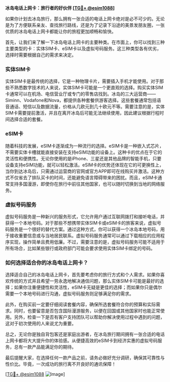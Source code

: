 **冰岛电话上网卡：旅行者的好伙伴 [[TG💪+ @esim1088](https://t.me/s/esim1088)]**

如果你计划去冰岛旅行，那么拥有一张合适的电话上网卡绝对是必不可少的。无论是为了方便联系亲友、查找旅行路线，还是为了记录下沿途的美景发朋友圈，一张优质的冰岛电话上网卡都能让你的旅程更加顺畅和愉快。

首先，让我们来了解一下冰岛电话上网卡的主要种类。在市面上，你可以找到三种主要类型的卡：实体SIM卡、eSIM卡以及虚拟号码服务。这三种类型各有优劣，选择时需要根据自己的需求来决定。

### 实体SIM卡

实体SIM卡是最传统的选择，它是一种物理卡片，需要插入手机才能使用。对于那些不熟悉数字技术的人来说，实体SIM卡可能是一个更直观的选择。购买实体SIM卡通常可以在机场、电信营业厅或专门的零售店找到。冰岛的三大运营商——Siminn、Vodafone和Nova，都提供各种套餐供游客选择。这些套餐通常包括语音通话、短信以及数据流量，价格从几欧元到几十欧元不等。需要注意的是，实体SIM卡需要提前激活，并且在离开冰岛后可能无法继续使用，因此建议根据行程时间选择合适的套餐。

### eSIM卡

随着科技的发展，eSIM卡逐渐成为一种流行的选择。eSIM卡是一种嵌入式芯片，不需要实体卡槽就能直接安装在支持eSIM功能的设备上。这种卡的优点在于它的灵活性和便携性。无论你使用的是iPhone、三星还是其他品牌的智能手机，只要设备支持eSIM功能，就可以轻松激活。eSIM卡的优势还体现在它的可更换性上，当你到达冰岛后，只需通过运营商的官网或官方APP即可在线购买并激活。这种方式不仅省去了排队买卡的时间，还能避免语言障碍带来的困扰。而且，eSIM卡通常支持多国漫游，即使你在旅行中前往其他国家，也可以随时切换到当地的网络服务。

### 虚拟号码服务

虚拟号码服务是一种新兴的服务形式，它允许用户通过互联网拨打和接听电话，并获得一个本地号码。对于那些不想携带实体SIM卡或eSIM卡的旅客来说，虚拟号码服务是一个很好的替代方案。通过这种方式，你可以获得一个冰岛本地号码，用于接收重要信息或与当地居民联系。虚拟号码服务通常可以通过下载相应的应用程序实现，操作简单且费用低廉。不过，需要注意的是，虚拟号码服务可能不适用于所有场合，比如某些银行或政府部门可能会要求使用实体SIM卡绑定的号码。

### 如何选择适合你的冰岛电话上网卡？

选择适合自己的冰岛电话上网卡，首先要考虑你的旅行方式和个人需求。如果你喜欢传统的方式并且希望一劳永逸地解决通信问题，那么实体SIM卡可能是最好的选择；如果你注重便捷性和灵活性，eSIM卡无疑是更佳的选择；而如果你只是偶尔需要一个本地号码进行沟通，虚拟号码服务则足够满足你的需求。

此外，在购买前一定要仔细阅读套餐内容，确保所选套餐符合你的预算和实际需求。同时，也要留意是否包含国际漫游服务，以便在回国或其他国家时也能正常使用。另外，检查一下是否有客户支持团队可以帮助你解决使用过程中遇到的问题，这对于初次使用的人来说尤为重要。

总之，无论你是独自背包客还是家庭出游者，在冰岛旅行期间拥有一张合适的电话上网卡都将大大提升你的体验感。从便捷高效的eSIM卡到经济实惠的虚拟号码服务，总有一款产品能满足你的期待。

最后提醒大家，在选择任何一款产品之前，请务必做好充分调研，确保其可靠性与性价比。毕竟，一次成功的旅行离不开良好的通讯保障！

[[TG💪+ @esim1088](https://t.me/s/esim1088) ![Image](https://i.postimg.cc/4NQfJmqS/Snipaste-2025-05-13-00-14-12.png)]